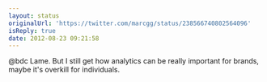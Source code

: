 ```yaml
---
layout: status
originalUrl: 'https://twitter.com/marcgg/status/238566740802564096'
isReply: true
date: 2012-08-23 09:21:58
---
```


@bdc Lame. But I still get how analytics can be really important for brands, maybe it's overkill for individuals.
